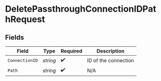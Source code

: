 # DeletePassthroughConnectionIDPathRequest


## Fields

| Field                | Type                 | Required             | Description          |
| -------------------- | -------------------- | -------------------- | -------------------- |
| `ConnectionID`       | *string*             | :heavy_check_mark:   | ID of the connection |
| `Path`               | *string*             | :heavy_check_mark:   | N/A                  |